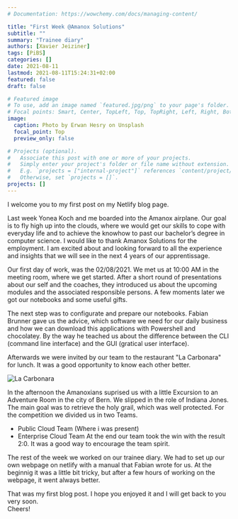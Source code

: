 ```yaml
---
# Documentation: https://wowchemy.com/docs/managing-content/

title: "First Week @Amanox Solutions"
subtitle: ""
summary: "Trainee diary"
authors: [Xavier Jeiziner]
tags: [PiBS]
categories: []
date: 2021-08-11
lastmod: 2021-08-11T15:24:31+02:00
featured: false
draft: false

# Featured image
# To use, add an image named `featured.jpg/png` to your page's folder.
# Focal points: Smart, Center, TopLeft, Top, TopRight, Left, Right, BottomLeft, Bottom, BottomRight.
image:
  caption: Photo by Erwan Hesry on Unsplash
  focal_point: Top
  preview_only: false

# Projects (optional).
#   Associate this post with one or more of your projects.
#   Simply enter your project's folder or file name without extension.
#   E.g. `projects = ["internal-project"]` references `content/project/deep-learning/index.md`.
#   Otherwise, set `projects = []`.
projects: []
---
```

I welcome you to my first post on my Netlify blog page.

Last week Yonea Koch and me boarded into the Amanox airplane. Our goal is to fly high up into the clouds, where we would get our skills to cope with everyday life and to achieve the knowhow to past our bachelor’s degree in computer science. I would like to thank Amanox Solutions for the employment. I am excited about and looking forward to all the experience and insights that we will see in the next 4 years of our apprentissage.

Our first day of work, was the 02/08/2021. We met us at 10:00 AM in the meeting room, where we get started. After a short round of presentations about our self and the coaches, they introduced us about the upcoming modules and the associated responsible persons. A few moments later we got our notebooks and some useful gifts.

The next step was to configurate and prepare our notebooks. Fabian Brunner gave us the advice, which software we need for our daily business and how we can download this applications with Powershell and chocolatey. By the way he teached us about the difference between the CLI (command line interface) and the GUI (gratical user interface).

Afterwards we were invited by our team to the restaurant "La Carbonara" for lunch. It was a good opportunity to know each other better.

![La Carbonara](carbonara.jpg "<b>Lunch</b> (Credits: Kirusihaan Sathiyapalan)")

In the afternoon the Amanoxians suprised us with a little Excursion to an Adventure Room in the city of Bern. We slipped in the role of Indiana Jones. The main goal was to retrieve the holy grail, which was well protected. For the competition we divided us in two Teams.
* Public Cloud Team (Where i was present)
* Enterprise Cloud Team
At the end our team took the win with the result 2:0. It was a good way to encourage the team spirit.

The rest of the week we worked on our trainee diary. We had to set up our own webpage on netlify with a manual that Fabian wrote for us. At the beginnig it was a little bit tricky, but after a few hours of working on the webpage, it went always better.

That was my first blog post. I hope you enjoyed it and I will get back to you very soon.<br>
Cheers!
